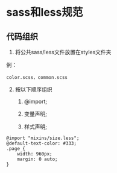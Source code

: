 # sass和less规范

## 代码组织

1. 将公共sass/less文件放置在styles文件夹
  
例：

```
color.scss，common.scss
```

2. 按以下顺序组织

    1. @import;

    2. 变量声明;

    3. 样式声明;

``` less
@import "mixins/size.less";
@default-text-color: #333;
.page {
    width: 960px;
    margin: 0 auto;
}
```